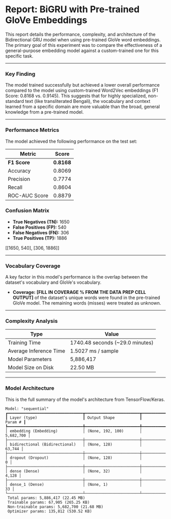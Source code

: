 # Report: BiGRU with Pre-trained GloVe Embeddings

This report details the performance, complexity, and architecture of the Bidirectional GRU model when using pre-trained GloVe word embeddings. The primary goal of this experiment was to compare the effectiveness of a general-purpose embedding model against a custom-trained one for this specific task.

---

### Key Finding

The model trained successfully but achieved a lower overall performance compared to the model using custom-trained Word2Vec embeddings (F1 Score: 0.8168 vs. 0.9145). This suggests that for highly specialized, non-standard text (like transliterated Bengali), the vocabulary and context learned from a specific domain are more valuable than the broad, general knowledge from a pre-trained model.

---

### Performance Metrics

The model achieved the following performance on the test set:

| Metric          | Score  |
|-----------------|--------|
| **F1 Score** | **0.8168** |
| Accuracy        | 0.8069 |
| Precision       | 0.7774 |
| Recall          | 0.8604 |
| ROC-AUC Score   | 0.8879 |

### Confusion Matrix

* **True Negatives (TN):** 1650
* **False Positives (FP):** 540
* **False Negatives (FN):** 306
* **True Positives (TP):** 1886

[[1650, 540],
[306, 1886]]


---

### Vocabulary Coverage

A key factor in this model's performance is the overlap between the dataset's vocabulary and GloVe's vocabulary.

* **Coverage:** **[FILL IN COVERAGE % FROM THE DATA PREP CELL OUTPUT]** of the dataset's unique words were found in the pre-trained GloVe model. The remaining words (misses) were treated as unknown.

---

### Complexity Analysis

| Type                  | Value                             |
|-----------------------|-----------------------------------|
| Training Time         | 1740.48 seconds (~29.0 minutes)   |
| Average Inference Time| 1.5027 ms / sample                |
| Model Parameters      | 5,886,417                         |
| Model Size on Disk    | 22.50 MB                          |

---

### Model Architecture

This is the full summary of the model's architecture from TensorFlow/Keras.

```text
Model: "sequential"
┏━━━━━━━━━━━━━━━━━━━━━━━━━━━━━━━━━┳━━━━━━━━━━━━━━━━━━━━━━━━┳━━━━━━━━━━━━━━━┓
┃ Layer (type)                    ┃ Output Shape           ┃       Param # ┃
┡━━━━━━━━━━━━━━━━━━━━━━━━━━━━━━━━━╇━━━━━━━━━━━━━━━━━━━━━━━━╇━━━━━━━━━━━━━━━┩
│ embedding (Embedding)           │ (None, 192, 100)       │     5,682,700 │
├─────────────────────────────────┼────────────────────────┼───────────────┤
│ bidirectional (Bidirectional)   │ (None, 128)            │        63,744 │
├─────────────────────────────────┼────────────────────────┼───────────────┤
│ dropout (Dropout)               │ (None, 128)            │             0 │
├─────────────────────────────────┼────────────────────────┼───────────────┤
│ dense (Dense)                   │ (None, 32)             │         4,128 │
├─────────────────────────────────┼────────────────────────┼───────────────┤
│ dense_1 (Dense)                 │ (None, 1)              │            33 │
└─────────────────────────────────┴────────────────────────┴───────────────┘
 Total params: 5,886,417 (22.45 MB)
 Trainable params: 67,905 (265.25 KB)
 Non-trainable params: 5,682,700 (21.68 MB)
 Optimizer params: 135,812 (530.52 KB)